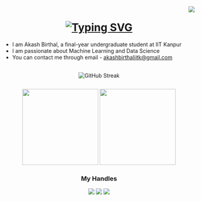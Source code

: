 <img align="right" src="https://visitor-badge.laobi.icu/badge?page_id=akashbirthal23.akashbirthal23" />

<h1 align="center">
    <a href="https://git.io/typing-svg"><img src="https://readme-typing-svg.demolab.com?font=Fira+Code&size=30&pause=1000&center=true&random=false&width=800&lines=Hello+there%2C+fellow+developers!+%F0%9F%91%8B;Welcome+to+my+GitHub+space" alt="Typing SVG" /></a>
</h1>

<ul>
    <li>I am Akash Birthal, a final-year undergraduate student at IIT Kanpur</li>
    <li>I am passionate about Machine Learning and Data Science</li>
    <li>You can contact me through email - <a href="mailto:akashbirthaliitk@gmail.com">akashbirthaliitk@gmail.com</a></li>
</ul>

<br/>

<div align="center">
    <picture>
        <source
            srcset="https://streak-stats.demolab.com?user=akashbirthal23&theme=dark&hide_border=true" media="(prefers-color-scheme: dark)" />
        <source
            srcset="https://streak-stats.demolab.com?user=akashbirthal23&hide_border=true" media="(prefers-color-scheme: light), (prefers-color-scheme: no-preference)" />
        <img src="https://streak-stats.demolab.com?user=akashbirthal23&hide_border=true" alt="GitHub Streak" />
    </picture>
</div>
<br/>
<div align="center" style="margin: 10;">
    <picture>
        <source
            srcset="https://github-readme-stats.vercel.app/api?username=akashbirthal23&show_icons=true&theme=dark&hide_border=true" media="(prefers-color-scheme: dark)" />
        <source
            srcset="https://github-readme-stats.vercel.app/api?username=akashbirthal23&show_icons=true&hide_border=true" media="(prefers-color-scheme: light), (prefers-color-scheme: no-preference)" />
        <img src="https://github-readme-stats.vercel.app/api?username=akashbirthal23&show_icons=true&hide_border=true" height="200" />
    </picture>
    <picture>
        <source
            srcset="https://github-readme-stats.vercel.app/api/top-langs/?username=akashbirthal23&layout=compact&theme=dark&hide_border=true&langs_count=8" media="(prefers-color-scheme: dark)" />
        <source
            srcset="https://github-readme-stats.vercel.app/api/top-langs/?username=akashbirthal23&layout=compact&hide_border=true&langs_count=8" media="(prefers-color-scheme: light), (prefers-color-scheme: no-preference)" />
        <img src="https://github-readme-stats.vercel.app/api?username=akashbirthal23&show_icons=true&&hide_border=true&langs_count=8" height="200" />
    </picture>
</div>

<div align="center">
    <h3> My Handles </h3>
    <a href="https://www.linkedin.com/in/akashbirthal/"><img src="https://img.shields.io/badge/LinkedIn-0077B5?style=for-the-badge&logo=linkedin&logoColor=white" /></a>
    <a href="https://www.codingninjas.com/studio/profile/akash_birthal"><img src="https://img.shields.io/badge/coding%20ninjas-DD6620?style=for-the-badge&logo=codingninjas&logoColor=white" /></a>
    <a href="https://www.codechef.com/users/so_jata_hu"><img src="https://img.shields.io/badge/-CodeChef-5B4638?style=for-the-badge&logo=CodeChef&logoColor=white" /></a>
</div>

